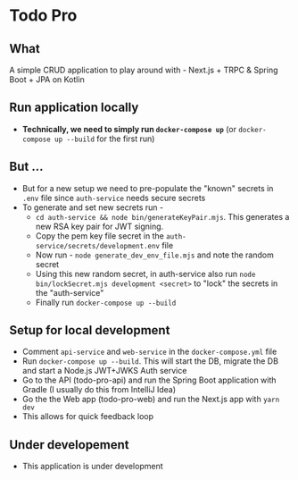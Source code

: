 # Todo Pro

## What

A simple CRUD application to play around with - Next.js + TRPC & Spring Boot + JPA on Kotlin

## Run application locally

- __Technically, we need to simply run `docker-compose up`__ (or `docker-compose up --build` for the first run)

## But ...

- But for a new setup we need to pre-populate the "known" secrets in `.env` file since `auth-service` needs secure secrets
- To generate and set new secrets run - 
  - `cd auth-service && node bin/generateKeyPair.mjs`. This generates a new RSA key pair for JWT signing.
  - Copy the pem key file secret in the `auth-service/secrets/development.env` file
  - Now run - `node generate_dev_env_file.mjs` and note the random secret
  - Using this new random secret, in auth-service also run `node bin/lockSecret.mjs development <secret>` to "lock" the secrets in the "auth-service"
  - Finally run `docker-compose up --build`

## Setup for local development

- Comment `api-service` and `web-service` in the `docker-compose.yml` file
- Run `docker-compose up --build`. This will start the DB, migrate the DB and start a Node.js JWT+JWKS Auth service
- Go to the API (todo-pro-api) and run the Spring Boot application with Gradle (I usually do this from IntelliJ Idea)
- Go the the Web app (todo-pro-web) and run the Next.js app with `yarn dev`
- This allows for quick feedback loop

## Under developement

- This application is under development
